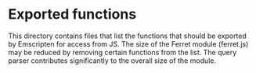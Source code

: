 # Exported functions

This directory contains files that list the functions that should be exported
by Emscripten for access from JS. The size of the Ferret module (ferret.js)
may be reduced by removing certain functions from the list. The query parser
contributes significantly to the overall size of the module.
